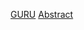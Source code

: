[GURU](https://refactoring.guru/design-patterns/factory-method)
[Abstract](https://refactoring.guru/design-patterns/abstract-factory)
